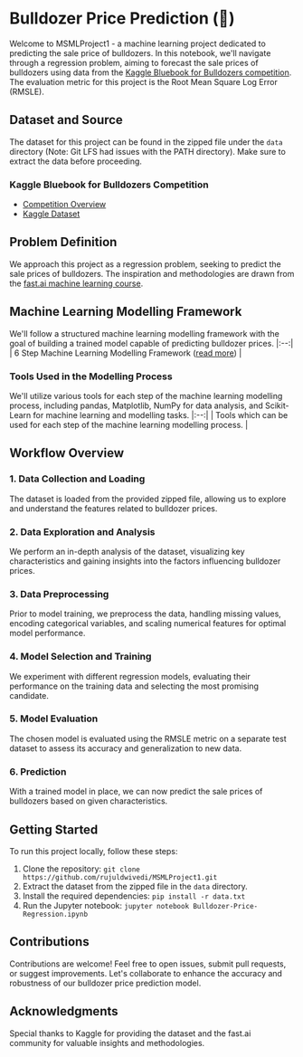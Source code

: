 # Bulldozer Price Prediction (🚜)

Welcome to MSMLProject1 - a machine learning project dedicated to predicting the sale price of bulldozers. In this notebook, we'll navigate through a regression problem, aiming to forecast the sale prices of bulldozers using data from the [Kaggle Bluebook for Bulldozers competition](https://www.kaggle.com/c/bluebook-for-bulldozers/overview). The evaluation metric for this project is the Root Mean Square Log Error (RMSLE).

## Dataset and Source

The dataset for this project can be found in the zipped file under the `data` directory (Note: Git LFS had issues with the PATH directory). Make sure to extract the data before proceeding.

### Kaggle Bluebook for Bulldozers Competition
- [Competition Overview](https://www.kaggle.com/c/bluebook-for-bulldozers/overview)
- [Kaggle Dataset](https://www.kaggle.com/c/bluebook-for-bulldozers/data)

## Problem Definition

We approach this project as a regression problem, seeking to predict the sale prices of bulldozers. The inspiration and methodologies are drawn from the [fast.ai machine learning course](https://course18.fast.ai/ml).

## Machine Learning Modelling Framework

We'll follow a structured machine learning modelling framework with the goal of building a trained model capable of predicting bulldozer prices.
|:--:| 
| 6 Step Machine Learning Modelling Framework ([read more](https://whimsical.com/9g65jgoRYTxMXxDosndYTB)) |

### Tools Used in the Modelling Process

We'll utilize various tools for each step of the machine learning modelling process, including pandas, Matplotlib, NumPy for data analysis, and Scikit-Learn for machine learning and modelling tasks.
|:--:| 
| Tools which can be used for each step of the machine learning modelling process. |

## Workflow Overview

### 1. Data Collection and Loading

The dataset is loaded from the provided zipped file, allowing us to explore and understand the features related to bulldozer prices.

### 2. Data Exploration and Analysis

We perform an in-depth analysis of the dataset, visualizing key characteristics and gaining insights into the factors influencing bulldozer prices.

### 3. Data Preprocessing

Prior to model training, we preprocess the data, handling missing values, encoding categorical variables, and scaling numerical features for optimal model performance.

### 4. Model Selection and Training

We experiment with different regression models, evaluating their performance on the training data and selecting the most promising candidate.

### 5. Model Evaluation

The chosen model is evaluated using the RMSLE metric on a separate test dataset to assess its accuracy and generalization to new data.

### 6. Prediction

With a trained model in place, we can now predict the sale prices of bulldozers based on given characteristics.

## Getting Started

To run this project locally, follow these steps:

1. Clone the repository: `git clone https://github.com/rujuldwivedi/MSMLProject1.git`
2. Extract the dataset from the zipped file in the `data` directory.
3. Install the required dependencies: `pip install -r data.txt`
4. Run the Jupyter notebook: `jupyter notebook Bulldozer-Price-Regression.ipynb`

## Contributions

Contributions are welcome! Feel free to open issues, submit pull requests, or suggest improvements. Let's collaborate to enhance the accuracy and robustness of our bulldozer price prediction model.

## Acknowledgments

Special thanks to Kaggle for providing the dataset and the fast.ai community for valuable insights and methodologies.

